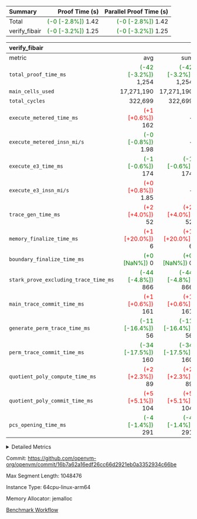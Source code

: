 | Summary | Proof Time (s) | Parallel Proof Time (s) |
|:---|---:|---:|
| Total | <span style='color: green'>(-0 [-2.8%])</span> 1.42 | <span style='color: green'>(-0 [-2.8%])</span> 1.42 |
| verify_fibair | <span style='color: green'>(-0 [-3.2%])</span> 1.25 | <span style='color: green'>(-0 [-3.2%])</span> 1.25 |


| verify_fibair |||||
|:---|---:|---:|---:|---:|
|metric|avg|sum|max|min|
| `total_proof_time_ms ` | <span style='color: green'>(-42 [-3.2%])</span> 1,254 | <span style='color: green'>(-42 [-3.2%])</span> 1,254 | <span style='color: green'>(-42 [-3.2%])</span> 1,254 | <span style='color: green'>(-42 [-3.2%])</span> 1,254 |
| `main_cells_used     ` |  17,271,190 |  17,271,190 |  17,271,190 |  17,271,190 |
| `total_cycles        ` |  322,699 |  322,699 |  322,699 |  322,699 |
| `execute_metered_time_ms` | <span style='color: red'>(+1 [+0.6%])</span> 162 | -          | -          | -          |
| `execute_metered_insn_mi/s` | <span style='color: green'>(-0 [-0.8%])</span> 1.98 | -          | <span style='color: green'>(-0 [-0.8%])</span> 1.98 | <span style='color: green'>(-0 [-0.8%])</span> 1.98 |
| `execute_e3_time_ms  ` | <span style='color: green'>(-1 [-0.6%])</span> 174 | <span style='color: green'>(-1 [-0.6%])</span> 174 | <span style='color: green'>(-1 [-0.6%])</span> 174 | <span style='color: green'>(-1 [-0.6%])</span> 174 |
| `execute_e3_insn_mi/s` | <span style='color: red'>(+0 [+0.8%])</span> 1.85 | -          | <span style='color: red'>(+0 [+0.8%])</span> 1.85 | <span style='color: red'>(+0 [+0.8%])</span> 1.85 |
| `trace_gen_time_ms   ` | <span style='color: red'>(+2 [+4.0%])</span> 52 | <span style='color: red'>(+2 [+4.0%])</span> 52 | <span style='color: red'>(+2 [+4.0%])</span> 52 | <span style='color: red'>(+2 [+4.0%])</span> 52 |
| `memory_finalize_time_ms` | <span style='color: red'>(+1 [+20.0%])</span> 6 | <span style='color: red'>(+1 [+20.0%])</span> 6 | <span style='color: red'>(+1 [+20.0%])</span> 6 | <span style='color: red'>(+1 [+20.0%])</span> 6 |
| `boundary_finalize_time_ms` | <span style='color: green'>(+0 [NaN%])</span> 0 | <span style='color: green'>(+0 [NaN%])</span> 0 | <span style='color: green'>(+0 [NaN%])</span> 0 | <span style='color: green'>(+0 [NaN%])</span> 0 |
| `stark_prove_excluding_trace_time_ms` | <span style='color: green'>(-44 [-4.8%])</span> 866 | <span style='color: green'>(-44 [-4.8%])</span> 866 | <span style='color: green'>(-44 [-4.8%])</span> 866 | <span style='color: green'>(-44 [-4.8%])</span> 866 |
| `main_trace_commit_time_ms` | <span style='color: red'>(+1 [+0.6%])</span> 161 | <span style='color: red'>(+1 [+0.6%])</span> 161 | <span style='color: red'>(+1 [+0.6%])</span> 161 | <span style='color: red'>(+1 [+0.6%])</span> 161 |
| `generate_perm_trace_time_ms` | <span style='color: green'>(-11 [-16.4%])</span> 56 | <span style='color: green'>(-11 [-16.4%])</span> 56 | <span style='color: green'>(-11 [-16.4%])</span> 56 | <span style='color: green'>(-11 [-16.4%])</span> 56 |
| `perm_trace_commit_time_ms` | <span style='color: green'>(-34 [-17.5%])</span> 160 | <span style='color: green'>(-34 [-17.5%])</span> 160 | <span style='color: green'>(-34 [-17.5%])</span> 160 | <span style='color: green'>(-34 [-17.5%])</span> 160 |
| `quotient_poly_compute_time_ms` | <span style='color: red'>(+2 [+2.3%])</span> 89 | <span style='color: red'>(+2 [+2.3%])</span> 89 | <span style='color: red'>(+2 [+2.3%])</span> 89 | <span style='color: red'>(+2 [+2.3%])</span> 89 |
| `quotient_poly_commit_time_ms` | <span style='color: red'>(+5 [+5.1%])</span> 104 | <span style='color: red'>(+5 [+5.1%])</span> 104 | <span style='color: red'>(+5 [+5.1%])</span> 104 | <span style='color: red'>(+5 [+5.1%])</span> 104 |
| `pcs_opening_time_ms ` | <span style='color: green'>(-4 [-1.4%])</span> 291 | <span style='color: green'>(-4 [-1.4%])</span> 291 | <span style='color: green'>(-4 [-1.4%])</span> 291 | <span style='color: green'>(-4 [-1.4%])</span> 291 |



<details>
<summary>Detailed Metrics</summary>

|  | verify_program_compile_ms | total_cells | stark_prove_excluding_trace_time_ms | quotient_poly_compute_time_ms | quotient_poly_commit_time_ms | perm_trace_commit_time_ms | pcs_opening_time_ms | main_trace_commit_time_ms | app proof_time_ms |
| --- | --- | --- | --- | --- | --- | --- | --- | --- |
|  | 7 | 65,536 | 34 | 1 | 6 | 0 | 19 | 7 | 1,264 | 

| air_name | rows | quotient_deg | main_cols | interactions | constraints | cells |
| --- | --- | --- | --- | --- | --- | --- |
| AccessAdapterAir<2> |  | 2 |  | 5 | 12 |  | 
| AccessAdapterAir<4> |  | 2 |  | 5 | 12 |  | 
| AccessAdapterAir<8> |  | 2 |  | 5 | 12 |  | 
| FibonacciAir | 32,768 | 1 | 2 |  | 5 | 65,536 | 
| FriReducedOpeningAir |  | 2 |  | 39 | 71 |  | 
| JalRangeCheckAir |  | 2 |  | 9 | 14 |  | 
| NativePoseidon2Air<BabyBearParameters>, 1> |  | 2 |  | 136 | 572 |  | 
| PhantomAir |  | 2 |  | 3 | 5 |  | 
| ProgramAir |  | 1 |  | 1 | 4 |  | 
| VariableRangeCheckerAir |  | 1 |  | 1 | 4 |  | 
| VmAirWrapper<AluNativeAdapterAir, FieldArithmeticCoreAir> |  | 2 |  | 15 | 27 |  | 
| VmAirWrapper<BranchNativeAdapterAir, BranchEqualCoreAir<1> |  | 2 |  | 11 | 25 |  | 
| VmAirWrapper<NativeAdapterAir<2, 0>, PublicValuesCoreAir> |  | 2 |  | 11 | 29 |  | 
| VmAirWrapper<NativeLoadStoreAdapterAir<1>, NativeLoadStoreCoreAir<1> |  | 2 |  | 15 | 20 |  | 
| VmAirWrapper<NativeLoadStoreAdapterAir<4>, NativeLoadStoreCoreAir<4> |  | 2 |  | 15 | 20 |  | 
| VmAirWrapper<NativeVectorizedAdapterAir<4>, FieldExtensionCoreAir> |  | 2 |  | 15 | 27 |  | 
| VmConnectorAir |  | 2 |  | 5 | 11 |  | 
| VolatileBoundaryAir |  | 2 |  | 7 | 19 |  | 

| group | trace_gen_time_ms | total_proof_time_ms | total_cycles | total_cells | stark_prove_excluding_trace_time_ms | quotient_poly_compute_time_ms | quotient_poly_commit_time_ms | perm_trace_commit_time_ms | pcs_opening_time_ms | memory_finalize_time_ms | main_trace_commit_time_ms | main_cells_used | insns | generate_perm_trace_time_ms | fri.log_blowup | execute_metered_time_ms | execute_metered_insn_mi/s | execute_e3_time_ms | execute_e3_insn_mi/s | boundary_finalize_time_ms |
| --- | --- | --- | --- | --- | --- | --- | --- | --- | --- | --- | --- | --- | --- | --- | --- | --- | --- | --- | --- | --- |
| verify_fibair | 52 | 1,254 | 322,699 | 62,474,410 | 866 | 89 | 104 | 160 | 291 | 6 | 161 | 17,271,190 | 322,700 | 56 | 1 | 162 | 1.98 | 174 | 1.85 | 0 | 

| group | air_name | rows | prep_cols | perm_cols | main_cols | cells |
| --- | --- | --- | --- | --- | --- | --- |
| verify_fibair | AccessAdapterAir<2> | 131,072 |  | 16 | 11 | 3,538,944 | 
| verify_fibair | AccessAdapterAir<4> | 65,536 |  | 16 | 13 | 1,900,544 | 
| verify_fibair | AccessAdapterAir<8> | 128 |  | 16 | 17 | 4,224 | 
| verify_fibair | FriReducedOpeningAir | 2,048 |  | 84 | 27 | 227,328 | 
| verify_fibair | JalRangeCheckAir | 32,768 |  | 28 | 12 | 1,310,720 | 
| verify_fibair | NativePoseidon2Air<BabyBearParameters>, 1> | 32,768 |  | 312 | 398 | 23,265,280 | 
| verify_fibair | PhantomAir | 16,384 |  | 12 | 6 | 294,912 | 
| verify_fibair | ProgramAir | 8,192 |  | 8 | 10 | 147,456 | 
| verify_fibair | VariableRangeCheckerAir | 262,144 | 2 | 8 | 1 | 2,359,296 | 
| verify_fibair | VmAirWrapper<AluNativeAdapterAir, FieldArithmeticCoreAir> | 262,144 |  | 36 | 29 | 17,039,360 | 
| verify_fibair | VmAirWrapper<BranchNativeAdapterAir, BranchEqualCoreAir<1> | 32,768 |  | 28 | 23 | 1,671,168 | 
| verify_fibair | VmAirWrapper<NativeLoadStoreAdapterAir<1>, NativeLoadStoreCoreAir<1> | 65,536 |  | 40 | 21 | 3,997,696 | 
| verify_fibair | VmAirWrapper<NativeLoadStoreAdapterAir<4>, NativeLoadStoreCoreAir<4> | 32,768 |  | 40 | 27 | 2,195,456 | 
| verify_fibair | VmAirWrapper<NativeVectorizedAdapterAir<4>, FieldExtensionCoreAir> | 32,768 |  | 36 | 38 | 2,424,832 | 
| verify_fibair | VmConnectorAir | 2 | 1 | 16 | 5 | 42 | 
| verify_fibair | VolatileBoundaryAir | 65,536 |  | 20 | 12 | 2,097,152 | 

| group | trace_height_constraint | weighted_sum | threshold |
| --- | --- | --- | --- |
| verify_fibair | 0 | 1,085,444 | 2,013,265,921 | 
| verify_fibair | 1 | 5,411,200 | 2,013,265,921 | 
| verify_fibair | 2 | 542,722 | 2,013,265,921 | 
| verify_fibair | 3 | 5,476,612 | 2,013,265,921 | 
| verify_fibair | 4 | 65,536 | 2,013,265,921 | 
| verify_fibair | 5 | 12,851,850 | 2,013,265,921 | 

| trace_height_constraint | threshold |
| --- | --- |
| 0 | 2,013,265,921 | 

</details>


Commit: https://github.com/openvm-org/openvm/commit/16b7a62a16edf26cc66d2921eb0a3352934c66be

Max Segment Length: 1048476

Instance Type: 64cpu-linux-arm64

Memory Allocator: jemalloc

[Benchmark Workflow](https://github.com/openvm-org/openvm/actions/runs/16061914981)
